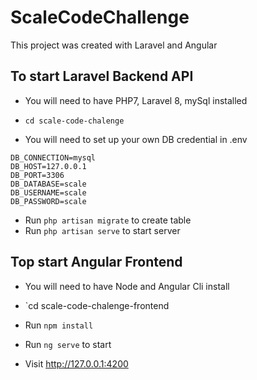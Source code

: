 # ScaleCodeChallenge

This project was created with Laravel and Angular

## To start Laravel Backend API
- You will need to have PHP7, Laravel 8, mySql installed
- `cd scale-code-chalenge`

- You will need to set up your own DB credential in .env
```
DB_CONNECTION=mysql
DB_HOST=127.0.0.1
DB_PORT=3306
DB_DATABASE=scale
DB_USERNAME=scale
DB_PASSWORD=scale
```
- Run `php artisan migrate` to create table
- Run `php artisan serve` to start server

## Top start Angular Frontend
- You will need to have Node and Angular Cli install
- `cd scale-code-chalenge-frontend
- Run `npm install`
- Run `ng serve` to start

- Visit http://127.0.0.1:4200